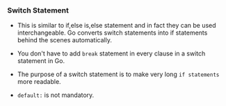 ### Switch Statement

* This is similar to if,else is,else statement and in fact they can be used interchangeable. Go converts switch statements into if statements behind the scenes automatically.

* You don't have to add `break` statement in every clause in  a switch statement in Go.

* The purpose of a switch statement is to make very long `if statements` more readable.

* `default:` is not mandatory.